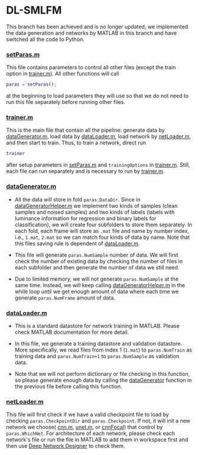 # DL-SMLFM
This branch has been achieved and is no longer updated; we implemented the data generation and networks by MATLAB in this branch and have switched all the code to Python.

### [setParas.m](https://github.com/tianrui-qi/DL-SMLFM/blob/matlab-achieve/setParas.m) 

This file contains parameters to control all other files (except the train option in [trainer.m](https://github.com/tianrui-qi/DL-SMLFM/blob/matlab-achieve/trainer.m)). All other functions will call 
```matlab
paras = setParas();
``` 
at the beginning to load parameters they will use so that we do not need to run this file separately before running other files.  

### [trainer.m](https://github.com/tianrui-qi/DL-SMLFM/blob/matlab-achieve/trainer.m)

This is the main file that contain all the pipeline: generate data by [dataGenerator.m](https://github.com/tianrui-qi/DL-SMLFM/blob/matlab-achieve/dataGenerator.m), load data by [dataLoader.m](https://github.com/tianrui-qi/DL-SMLFM/blob/matlab-achieve/dataLoader.m), load network by [netLoader.m](https://github.com/tianrui-qi/DL-SMLFM/blob/matlab-achieve/netLoader.m), and then start to train. Thus, to train a network, direct run 
```matlab
trainer
```
after setup parameters in [setParas.m](https://github.com/tianrui-qi/DL-SMLFM/blob/matlab-achieve/setParas.m) and `trainingOptions` in [trainer.m](https://github.com/tianrui-qi/DL-SMLFM/blob/matlab-achieve/trainer.m). Still, each file can run separately and is necessary to run by [trainer.m](https://github.com/tianrui-qi/DL-SMLFM/blob/matlab-achieve/trainer.m).

### [dataGenerator.m](https://github.com/tianrui-qi/DL-SMLFM/blob/matlab-achieve/dataGenerator.m)

- All the data will store in fold `paras.DataDir`. Since in [dataGeneratorHelper.m](https://github.com/tianrui-qi/DL-SMLFM/blob/matlab-achieve/dataGeneratorHelper.m) we implement two kinds of samples (clean samples and noised samples) and two kinds of labels (labels with luminance information for regression and binary labels for classification), we will create four subfolders to store them separately. In each fold, each frame will store as `.mat` file and name by number index, i.e., `1.mat`, `2.mat` so we can match four kinds of data by name. Note that this files saving rule is dependent of [dataLoader.m](https://github.com/tianrui-qi/DL-SMLFM/blob/matlab-achieve/dataLoader.m).

- This file will generate `paras.NumSample` number of data. We will first check the number of existing data by checking the number of files in each subfolder and then generate the number of data we still need.

- Due to limited memory, we will not generate `paras.NumSample` at the same time. Instead, we will keep calling [dataGeneratorHelper.m](https://github.com/tianrui-qi/DL-SMLFM/blob/matlab-achieve/dataGeneratorHelper.m) in the while loop until we get enough amount of data where each time we generate `paras.NumFrame` amount of data. 

### [dataLoader.m](https://github.com/tianrui-qi/DL-SMLFM/blob/matlab-achieve/dataLoader.m)

- This is a standard datastore for network training in MATLAB. Please check MATLAB documentation for more detail. 

- In this file, we generate a training datastore and validation datastore. More specifically, we read files from index 1 (`1.mat`) to `paras.NumTrain` as training data and `paras.NumTrain+1` to `paras.NumSample` as validation data. 

- Note that we will not perform dictionary or file checking in this function, so please generate enough data by calling the [dataGenerator](https://github.com/tianrui-qi/DL-SMLFM/blob/matlab-achieve/dataGenerator.m) function in the previous file before calling this function.

### [netLoader.m](https://github.com/tianrui-qi/DL-SMLFM/blob/matlab-achieve/netLoader.m)

This file will first check if we have a valid checkpoint file to load by checking `paras.CheckpointDir` and `paras.Checkpoint`. If not, it will init a new network we choose( [cnn.m](https://github.com/tianrui-qi/DL-SMLFM/blob/matlab-achieve/cnn.m), [unet.m](https://github.com/tianrui-qi/DL-SMLFM/blob/matlab-achieve/unet.m), or [cnnFocal](https://github.com/tianrui-qi/DL-SMLFM/blob/matlab-achieve/cnnFocal.m)) that control by `paras.WhichNet`. For architecture of each network, please check each network's file or run the file in MATLAB to add them in workspace first and then use [Deep Network Designer](https://www.mathworks.com/help/deeplearning/gs/get-started-with-deep-network-designer.html) to check them. 
